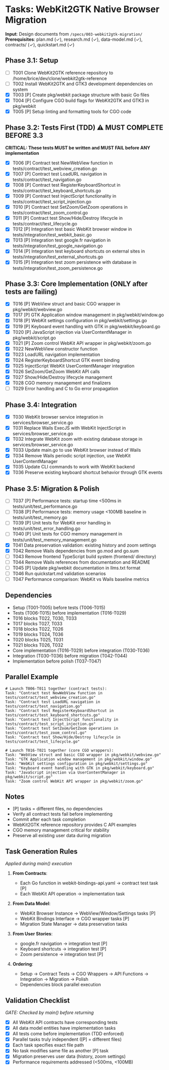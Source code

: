 # Tasks: WebKit2GTK Native Browser Migration

**Input**: Design documents from `/specs/003-webkit2gtk-migration/`
**Prerequisites**: plan.md (✓), research.md (✓), data-model.md (✓), contracts/ (✓), quickstart.md (✓)

## Phase 3.1: Setup

- [ ] T001 Clone WebKit2GTK reference repository to /home/brice/dev/clone/webkit2gtk-reference
- [ ] T002 Install WebKit2GTK and GTK3 development dependencies on system  
- [x] T003 [P] Create pkg/webkit package structure with basic Go files
- [x] T004 [P] Configure CGO build flags for WebKit2GTK and GTK3 in pkg/webkit
- [x] T005 [P] Setup linting and formatting tools for CGO code

## Phase 3.2: Tests First (TDD) ⚠️ MUST COMPLETE BEFORE 3.3

**CRITICAL: These tests MUST be written and MUST FAIL before ANY implementation**

- [x] T006 [P] Contract test NewWebView function in tests/contract/test_webview_creation.go
- [x] T007 [P] Contract test LoadURL navigation in tests/contract/test_navigation.go  
- [x] T008 [P] Contract test RegisterKeyboardShortcut in tests/contract/test_keyboard_shortcuts.go
- [x] T009 [P] Contract test InjectScript functionality in tests/contract/test_script_injection.go
- [x] T010 [P] Contract test SetZoom/GetZoom operations in tests/contract/test_zoom_control.go
- [x] T011 [P] Contract test Show/Hide/Destroy lifecycle in tests/contract/test_lifecycle.go
- [x] T012 [P] Integration test basic WebKit browser window in tests/integration/test_webkit_basic.go
- [x] T013 [P] Integration test google.fr navigation in tests/integration/test_google_navigation.go
- [x] T014 [P] Integration test keyboard shortcuts on external sites in tests/integration/test_external_shortcuts.go
- [x] T015 [P] Integration test zoom persistence with database in tests/integration/test_zoom_persistence.go

## Phase 3.3: Core Implementation (ONLY after tests are failing)

- [x] T016 [P] WebView struct and basic CGO wrapper in pkg/webkit/webview.go
- [x] T017 [P] GTK Application window management in pkg/webkit/window.go  
- [x] T018 [P] WebKit settings configuration in pkg/webkit/settings.go
- [x] T019 [P] Keyboard event handling with GTK in pkg/webkit/keyboard.go
- [x] T020 [P] JavaScript injection via UserContentManager in pkg/webkit/script.go
- [x] T021 [P] Zoom control WebKit API wrapper in pkg/webkit/zoom.go
- [x] T022 NewWebView constructor function
- [x] T023 LoadURL navigation implementation
- [x] T024 RegisterKeyboardShortcut GTK event binding
- [x] T025 InjectScript WebKit UserContentManager integration
- [x] T026 SetZoom/GetZoom WebKit API calls
- [x] T027 Show/Hide/Destroy lifecycle management
- [x] T028 CGO memory management and finalizers
- [ ] T029 Error handling and C to Go error propagation

## Phase 3.4: Integration

- [x] T030 WebKit browser service integration in services/browser_service.go
- [x] T031 Replace Wails ExecJS with WebKit InjectScript in services/browser_service.go
- [x] T032 Integrate WebKit zoom with existing database storage in services/browser_service.go
- [x] T033 Update main.go to use WebKit browser instead of Wails
- [x] T034 Remove Wails periodic script injection, use WebKit UserContentManager
- [x] T035 Update CLI commands to work with WebKit backend
- [x] T036 Preserve existing keyboard shortcut behavior through GTK events

## Phase 3.5: Migration & Polish

- [ ] T037 [P] Performance tests: startup time <500ms in tests/unit/test_performance.go
- [ ] T038 [P] Performance tests: memory usage <100MB baseline in tests/unit/test_memory.go  
- [ ] T039 [P] Unit tests for WebKit error handling in tests/unit/test_error_handling.go
- [ ] T040 [P] Unit tests for CGO memory management in tests/unit/test_memory_management.go
- [x] T041 Data preservation validation: existing history and zoom settings
- [x] T042 Remove Wails dependencies from go.mod and go.sum
- [ ] T043 Remove frontend TypeScript build system (frontend/ directory)
- [ ] T044 Remove Wails references from documentation and README
- [ ] T045 [P] Update pkg/webkit documentation in llms.txt format
- [ ] T046 Run quickstart.md validation scenarios
- [ ] T047 Performance comparison: WebKit vs Wails baseline metrics

## Dependencies

- Setup (T001-T005) before tests (T006-T015)
- Tests (T006-T015) before implementation (T016-T029) 
- T016 blocks T022, T030, T033
- T017 blocks T027, T033
- T018 blocks T022, T026
- T019 blocks T024, T036
- T020 blocks T025, T031
- T021 blocks T026, T032
- Core implementation (T016-T029) before integration (T030-T036)
- Integration (T030-T036) before migration (T042-T044)
- Implementation before polish (T037-T047)

## Parallel Example

```
# Launch T006-T011 together (contract tests):
Task: "Contract test NewWebView function in tests/contract/test_webview_creation.go"
Task: "Contract test LoadURL navigation in tests/contract/test_navigation.go"
Task: "Contract test RegisterKeyboardShortcut in tests/contract/test_keyboard_shortcuts.go"
Task: "Contract test InjectScript functionality in tests/contract/test_script_injection.go"
Task: "Contract test SetZoom/GetZoom operations in tests/contract/test_zoom_control.go"
Task: "Contract test Show/Hide/Destroy lifecycle in tests/contract/test_lifecycle.go"

# Launch T016-T021 together (core CGO wrappers):
Task: "WebView struct and basic CGO wrapper in pkg/webkit/webview.go"
Task: "GTK Application window management in pkg/webkit/window.go"
Task: "WebKit settings configuration in pkg/webkit/settings.go"
Task: "Keyboard event handling with GTK in pkg/webkit/keyboard.go"
Task: "JavaScript injection via UserContentManager in pkg/webkit/script.go"
Task: "Zoom control WebKit API wrapper in pkg/webkit/zoom.go"
```

## Notes

- [P] tasks = different files, no dependencies
- Verify all contract tests fail before implementing
- Commit after each task completion
- WebKit2GTK reference repository provides C API examples
- CGO memory management critical for stability
- Preserve all existing user data during migration

## Task Generation Rules

*Applied during main() execution*

1. **From Contracts**:
   - Each Go function in webkit-bindings-api.yaml → contract test task [P]
   - Each WebKit API operation → implementation task
   
2. **From Data Model**:
   - WebKit Browser Instance → WebView/Window/Settings tasks [P]
   - WebKit Bindings Interface → CGO wrapper tasks [P]
   - Migration State Manager → data preservation tasks
   
3. **From User Stories**:
   - google.fr navigation → integration test [P]
   - Keyboard shortcuts → integration test [P]
   - Zoom persistence → integration test [P]

4. **Ordering**:
   - Setup → Contract Tests → CGO Wrappers → API Functions → Integration → Migration → Polish
   - Dependencies block parallel execution

## Validation Checklist

*GATE: Checked by main() before returning*

- [x] All WebKit API contracts have corresponding tests
- [x] All data model entities have implementation tasks  
- [x] All tests come before implementation (TDD enforced)
- [x] Parallel tasks truly independent ([P] = different files)
- [x] Each task specifies exact file path
- [x] No task modifies same file as another [P] task
- [x] Migration preserves user data (history, zoom settings)
- [x] Performance requirements addressed (<500ms, <100MB)
